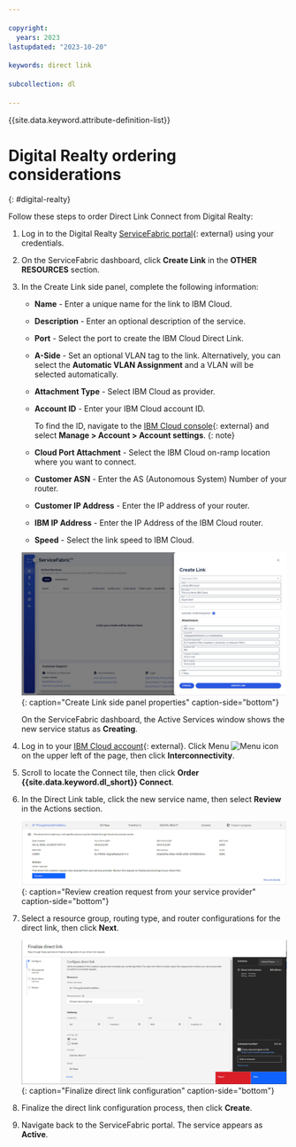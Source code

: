 ```yaml
---

copyright:
  years: 2023
lastupdated: "2023-10-20"

keywords: direct link

subcollection: dl

---
```


{{site.data.keyword.attribute-definition-list}}

# Digital Realty ordering considerations
{: #digital-realty}

Follow these steps to order Direct Link Connect from Digital Realty:

1. Log in to the Digital Realty [ServiceFabric portal](https://servicefabric.digital.realty.com){: external} using your credentials.
1. On the ServiceFabric dashboard, click **Create Link** in the **OTHER RESOURCES** section.
1. In the Create Link side panel, complete the following information:

   * **Name** - Enter a unique name for the link to IBM Cloud.
   * **Description** - Enter an optional description of the service.
   * **Port** - Select the port to create the IBM Cloud Direct Link.
   * **A-Side** - Set an optional VLAN tag to the link. Alternatively, you can select the **Automatic VLAN Assignment** and a VLAN will be selected automatically.
   * **Attachment Type** - Select IBM Cloud as provider.
   * **Account ID** - Enter your IBM Cloud account ID.

      To find the ID, navigate to the [IBM Cloud console](/login){: external} and select **Manage > Account > Account settings**.
      {: note}

   * **Cloud Port Attachment** - Select the IBM Cloud on-ramp location where you want to connect.
   * **Customer ASN** - Enter the AS (Autonomous System) Number of your router.
   * **Customer IP Address** - Enter the IP address of your router.
   * **IBM IP Address** - Enter the IP Address of the IBM Cloud router.
   * **Speed** - Select the link speed to IBM Cloud.

   ![Create Link side panel properties](/images/servicefabric1.jpg "Create Link side panel properties"){: caption="Create Link side panel properties" caption-side="bottom"}

   On the ServiceFabric dashboard, the Active Services window shows the new service status as **Creating**.

1. Log in to your [IBM Cloud account](/login){: external}. Click Menu ![Menu icon](/images/menu_icon.png) on the upper left of the page, then click **Interconnectivity**.
1. Scroll to locate the Connect tile, then click **Order {{site.data.keyword.dl_short}} Connect**.
1. In the Direct Link table, click the new service name, then select **Review** in the Actions section.

   ![Review creation request from your service provider](/images/servicefabric2.jpg "Review creation request from your service provider"){: caption="Review creation request from your service provider" caption-side="bottom"}

1. Select a resource group, routing type, and router configurations for the direct link, then click **Next**.

   ![Complete direct link configuration](/images/servicefabric3.jpg "Complete direct link configuration"){: caption="Finalize direct link configuration" caption-side="bottom"}

1. Finalize the direct link configuration process, then click **Create**.
1. Navigate back to the ServiceFabric portal. The service appears as **Active**.
